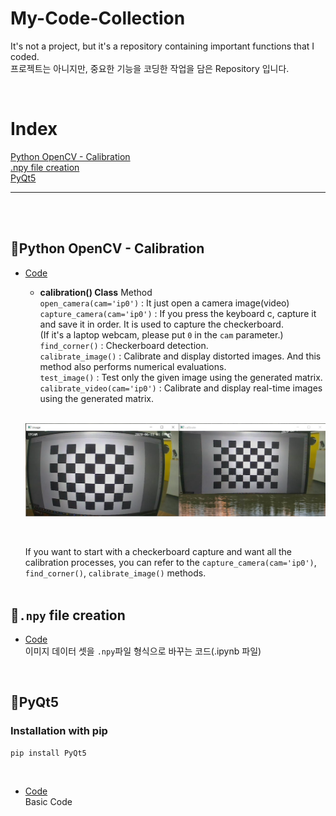 # My-Code-Collection
It's not a project, but it's a repository containing important functions that I coded.<br>
프로젝트는 아니지만, 중요한 기능을 코딩한 작업을 담은 Repository 입니다.

<br>

# Index
[Python OpenCV - Calibration](https://github.com/Lee-JaeWon/My-Code-Collection#python-opencv---calibration)<br>
[.npy file creation](https://github.com/Lee-JaeWon/My-Code-Collection#npy-file-creation)<br>
[PyQt5](https://github.com/Lee-JaeWon/My-Code-Collection#pyqt5)<br>

---
<br><br>

## 🔎Python OpenCV - Calibration
  - [Code](https://github.com/Lee-JaeWon/My-Code-Collection/blob/main/Code_py/calibration.py)
    - **calibration() Class** Method<br>
    `open_camera(cam='ip0')` : It just open a camera image(video)<br>
    `capture_camera(cam='ip0')` : If you press the keyboard c, capture it and save it in order. It is used to capture the checkerboard.<br>
    (If it's a laptop webcam, please put `0` in the `cam` parameter.)<br>
    `find_corner()` : Checkerboard detection.<br>
    `calibrate_image()` : Calibrate and display distorted images. And this method also performs numerical evaluations.<br>
    `test_image()` : Test only the given image using the generated matrix.<br>
    `calibrate_video(cam='ip0')` : Calibrate and display real-time images using the generated matrix.<br>
    <br>
    <p align="center"><img src="./doc/1.png" width = "700" ></p><br>
    
    If you want to start with a checkerboard capture and want all the calibration processes, you can refer to the `capture_camera(cam='ip0')`, `find_corner()`, `calibrate_image()` methods.<br><br>

## 🔎`.npy` file creation
  - [Code](https://github.com/Lee-JaeWon/My-Code-Collection/blob/main/npy_create.ipynb)<br>
  이미지 데이터 셋을 `.npy`파일 형식으로 바꾸는 코드(.ipynb 파일)<br>
  
  <br>

## 🔎PyQt5
### Installation with pip
```
pip install PyQt5
```
<br>

- [Code](https://github.com/Lee-JaeWon/My-Code-Collection/blob/main/Code_py/PyQt.py)<br>
  Basic Code
